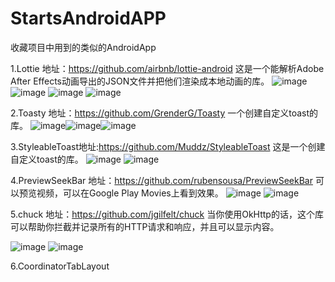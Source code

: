 # StartsAndroidAPP
收藏项目中用到的类似的AndroidApp

1.Lottie
地址：https://github.com/airbnb/lottie-android
这是一个能解析Adobe After Effects动画导出的JSON文件并把他们渲染成本地动画的库。
![image](https://github.com/airbnb/lottie-android/blob/master/gifs/Example1.gif)
![image](https://github.com/airbnb/lottie-android/blob/master/gifs/Example2.gif)
![image](https://github.com/airbnb/lottie-android/blob/master/gifs/Example3.gif)
![image](https://github.com/airbnb/lottie-android/blob/master/gifs/Example4.gif)

2.Toasty
地址：https://github.com/GrenderG/Toasty
一个创建自定义toast的库。
![image](https://raw.githubusercontent.com/GrenderG/Toasty/master/art/scr1.png)![image](https://raw.githubusercontent.com/GrenderG/Toasty/master/art/scr2.png)![image](https://raw.githubusercontent.com/GrenderG/Toasty/master/art/scr3.png)


3.StyleableToast地址:https://github.com/Muddz/StyleableToast
这是一个创建自定义toast的库。
![image](https://github.com/Muddz/StyleableToast/blob/master/showcase.png)
![image](https://camo.githubusercontent.com/a7edeb11d67c6192d90506df396258597ca84951/68747470733a2f2f6d656469612e67697068792e636f6d2f6d656469612f686f7136366e614a516b4543492f67697068792e676966)

4.PreviewSeekBar
地址：https://github.com/rubensousa/PreviewSeekBar
可以预览视频，可以在Google Play Movies上看到效果。
![image](https://github.com/rubensousa/PreviewSeekBar/blob/master/screenshots/playmovies.gif)
![image](https://github.com/rubensousa/PreviewSeekBar/blob/master/screenshots/sample.gif)


5.chuck 地址：https://github.com/jgilfelt/chuck
当你使用OkHttp的话，这个库可以帮助你拦截并记录所有的HTTP请求和响应，并且可以显示内容。

![image](https://github.com/jgilfelt/chuck/blob/master/assets/chuck.gif)
![image](https://github.com/jgilfelt/chuck/blob/master/assets/multiwindow.gif)

6.CoordinatorTabLayout
